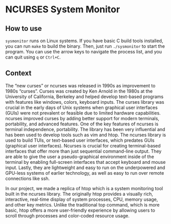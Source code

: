 # NCURSES System Monitor

## How to use

`sysmonitor` runs on Linux systems. If you have basic C build tools installed, you can run `make` to build the binary. Then, just run `./sysmonitor` to start the program. You can use the arrow keys to navigate the process list, and you can quit using `q` or `Ctrl+C`.

## Context

The “new curses” or ncurses was released in 1990s as improvement to 1980s “curses”. Curses was created by Ken Arnold in the 1980s at the University of California, Berkeley and helped develop text-based programs with features like windows, colors, keyboard inputs. The curses library was crucial in the early days of Unix systems when graphical user interfaces (GUIs) were not prevalent or feasible due to limited hardware capabilities. ncurses improved curses by adding better support for modern terminals, portability, and advanced features. One of the key features of ncurses is terminal independence, portability. The library has been very influential and has been used to develop tools such as vim and htop. The ncurses library is used to build TUIs, or text-based user interfaces, which predates GUIs (graphical user interfaces). Ncurses is crucial for creating terminal-based interfaces that offer more than just sequential command-line output. They are able to give the user a pseudo-graphical environment inside of the terminal by enabling full-screen interfaces that accept keyboard and mouse input. Lastly, they are lightweight and easy to run on the underpowered and GPU-less systems of earlier technology, as well as easy to run over remote connections like ssh. 

In our project, we made a replica of htop which is a system monitoring tool built in the ncurses library. The originally htop provides a visually rich, interactive, real-time display of system processes, CPU, memory usage, and other key metrics. Unlike the traditional top command, which is more basic, htop offers a more user-friendly experience by allowing users to scroll through processes and color-coded resource usage. 
